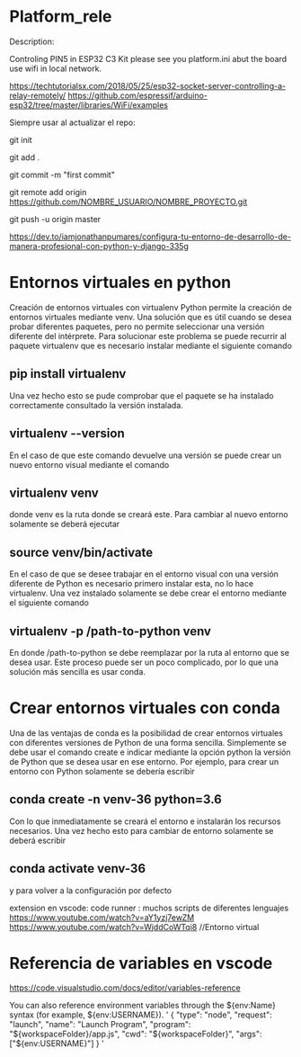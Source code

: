 # Platform_rele

Description:

Controling PIN5 in ESP32 C3 Kit 
please see you platform.ini abut the board 
use wifi in local network.


https://techtutorialsx.com/2018/05/25/esp32-socket-server-controlling-a-relay-remotely/
https://github.com/espressif/arduino-esp32/tree/master/libraries/WiFi/examples 





Siempre usar al actualizar el repo:

git init

git add .

git commit -m "first commit"

git remote add origin https://github.com/NOMBRE_USUARIO/NOMBRE_PROYECTO.git

git push -u origin master



https://dev.to/iamjonathanpumares/configura-tu-entorno-de-desarrollo-de-manera-profesional-con-python-y-django-335g 


# Entornos virtuales en python

Creación de entornos virtuales con virtualenv
Python permite la creación de entornos virtuales mediante venv. Una solución que es útil cuando se desea probar diferentes paquetes, pero no permite seleccionar una versión diferente del intérprete. Para solucionar este problema se puede recurrir al paquete virtualenv que es necesario instalar mediante el siguiente comando

## pip install virtualenv
Una vez hecho esto se pude comprobar que el paquete se ha instalado correctamente consultado la versión instalada.

## virtualenv --version
En el caso de que este comando devuelve una versión se puede crear un nuevo entorno visual mediante el comando

## virtualenv venv
donde venv es la ruta donde se creará este. Para cambiar al nuevo entorno solamente se deberá ejecutar

## source venv/bin/activate
En el caso de que se desee trabajar en el entorno visual con una versión diferente de Python es necesario primero instalar esta, no lo hace virtualenv. Una vez instalado solamente se debe crear el entorno mediante el siguiente comando

## virtualenv -p /path-to-python venv
En donde /path-to-python se debe reemplazar por la ruta al entorno que se desea usar. Este proceso puede ser un poco complicado, por lo que una solución más sencilla es usar conda.


# Crear entornos virtuales con conda
Una de las ventajas de conda es la posibilidad de crear entornos virtuales con diferentes versiones de Python de una forma sencilla. Simplemente se debe usar el comando create e indicar mediante la opción python la versión de Python que se desea usar en ese entorno. Por ejemplo, para crear un entorno con Python solamente se debería escribir

## conda create -n venv-36 python=3.6
Con lo que inmediatamente se creará el entorno e instalarán los recursos necesarios. Una vez hecho esto para cambiar de entorno solamente se deberá escribir

## conda activate venv-36
y para volver a la configuración por defecto




extension en vscode:   code runner    : muchos scripts de diferentes lenguajes
https://www.youtube.com/watch?v=aY1yzj7ewZM
https://www.youtube.com/watch?v=WjddCoWTqi8   //Entorno virtual



#  Referencia de variables en vscode
https://code.visualstudio.com/docs/editor/variables-reference 

You can also reference environment variables through the ${env:Name} syntax (for example, ${env:USERNAME}).
'
{
  "type": "node",
  "request": "launch",
  "name": "Launch Program",
  "program": "${workspaceFolder}/app.js",
  "cwd": "${workspaceFolder}",
  "args": ["${env:USERNAME}"]
}
'


